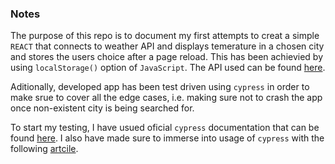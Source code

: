 ### Notes 

The purpose of this repo is to document my first attempts to creat a simple `REACT` that connects to weather API and displays temerature in a chosen city and stores the users choice after a page reload.
This has been achievied by using `localStorage()` option of `JavaScript`.
The API used can be found [here](https://openweathermap.org/api).

Aditionally, developed app has been test driven using `cypress` in order to make srue to cover all the edge cases, i.e. making sure not to crash the app once non-existent city is being searched for.

To start my testing, I have usued oficial `cypress` documentation that can be found [here](https://www.cypress.io/).
I also have made sure to immerse into usage of `cypress` with the following [artcile](https://docs.cypress.io/guides/getting-started/writing-your-first-test.html#Add-a-test-file).
